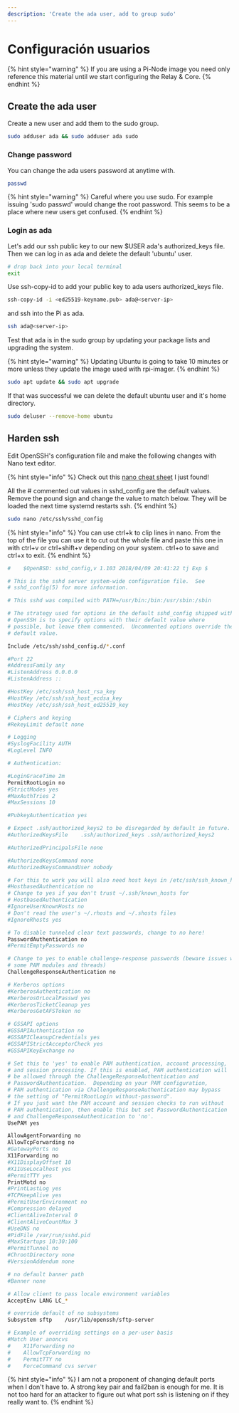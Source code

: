 ```yaml
---
description: 'Create the ada user, add to group sudo'
---
```


# Configuración usuarios

{% hint style="warning" %}
If you are using a Pi-Node image you need only reference this material until we start configuring the Relay & Core.
{% endhint %}

## Create the ada user

Create a new user and add them to the sudo group.

```bash
sudo adduser ada && sudo adduser ada sudo
```

### Change password

You can change the ada users password at anytime with.

```bash
passwd
```

{% hint style="warning" %}
Careful where you use sudo. For example issuing 'sudo passwd' would change the root password. This seems to be a place where new users get confused.
{% endhint %}

### Login as ada

Let's add our ssh public key to our new $USER ada's authorized\_keys file. Then we can log in as ada and delete the default 'ubuntu' user.

```bash
# drop back into your local terminal
exit
```

Use ssh-copy-id to add your public key to ada users authorized\_keys file.

```bash
ssh-copy-id -i <ed25519-keyname.pub> ada@<server-ip>
```

and ssh into the Pi as ada.

```bash
ssh ada@<server-ip>
```

Test that ada is in the sudo group by updating your package lists and upgrading the system.

{% hint style="warning" %}
Updating Ubuntu is going to take 10 minutes or more unless they update the image used with rpi-imager.
{% endhint %}

```bash
sudo apt update && sudo apt upgrade
```

If that was successful we can delete the default ubuntu user and it's home directory.

```bash
sudo deluser --remove-home ubuntu
```

## Harden ssh

Edit OpenSSH's configuration file and make the following changes with Nano text editor.

{% hint style="info" %}
Check out this [nano cheat sheet](https://www.nano-editor.org/dist/latest/cheatsheet.html) I just found!

All the \# commented out values in sshd\_config are the default values. Remove the pound sign and change the value to match below. They will be loaded the next time systemd restarts ssh.
{% endhint %}

```bash
sudo nano /etc/ssh/sshd_config
```

{% hint style="info" %}
You can use ctrl+k to clip lines in nano. From the top of the file you can use it to cut out the whole file and paste this one in with ctrl+v or ctrl+shift+v depending on your system. ctrl+o to save and ctrl+x to exit.
{% endhint %}

```bash
#    $OpenBSD: sshd_config,v 1.103 2018/04/09 20:41:22 tj Exp $

# This is the sshd server system-wide configuration file.  See
# sshd_config(5) for more information.

# This sshd was compiled with PATH=/usr/bin:/bin:/usr/sbin:/sbin

# The strategy used for options in the default sshd_config shipped with
# OpenSSH is to specify options with their default value where
# possible, but leave them commented.  Uncommented options override the
# default value.

Include /etc/ssh/sshd_config.d/*.conf

#Port 22
#AddressFamily any
#ListenAddress 0.0.0.0
#ListenAddress ::

#HostKey /etc/ssh/ssh_host_rsa_key
#HostKey /etc/ssh/ssh_host_ecdsa_key
#HostKey /etc/ssh/ssh_host_ed25519_key

# Ciphers and keying
#RekeyLimit default none

# Logging
#SyslogFacility AUTH
#LogLevel INFO

# Authentication:

#LoginGraceTime 2m
PermitRootLogin no
#StrictModes yes
#MaxAuthTries 2
#MaxSessions 10

#PubkeyAuthentication yes

# Expect .ssh/authorized_keys2 to be disregarded by default in future.
#AuthorizedKeysFile    .ssh/authorized_keys .ssh/authorized_keys2

#AuthorizedPrincipalsFile none

#AuthorizedKeysCommand none
#AuthorizedKeysCommandUser nobody

# For this to work you will also need host keys in /etc/ssh/ssh_known_hosts
#HostbasedAuthentication no
# Change to yes if you don't trust ~/.ssh/known_hosts for
# HostbasedAuthentication
#IgnoreUserKnownHosts no
# Don't read the user's ~/.rhosts and ~/.shosts files
#IgnoreRhosts yes

# To disable tunneled clear text passwords, change to no here!
PasswordAuthentication no
#PermitEmptyPasswords no

# Change to yes to enable challenge-response passwords (beware issues with
# some PAM modules and threads)
ChallengeResponseAuthentication no

# Kerberos options
#KerberosAuthentication no
#KerberosOrLocalPasswd yes
#KerberosTicketCleanup yes
#KerberosGetAFSToken no

# GSSAPI options
#GSSAPIAuthentication no
#GSSAPICleanupCredentials yes
#GSSAPIStrictAcceptorCheck yes
#GSSAPIKeyExchange no

# Set this to 'yes' to enable PAM authentication, account processing,
# and session processing. If this is enabled, PAM authentication will
# be allowed through the ChallengeResponseAuthentication and
# PasswordAuthentication.  Depending on your PAM configuration,
# PAM authentication via ChallengeResponseAuthentication may bypass
# the setting of "PermitRootLogin without-password".
# If you just want the PAM account and session checks to run without
# PAM authentication, then enable this but set PasswordAuthentication
# and ChallengeResponseAuthentication to 'no'.
UsePAM yes

AllowAgentForwarding no
AllowTcpForwarding no
#GatewayPorts no
X11Forwarding no
#X11DisplayOffset 10
#X11UseLocalhost yes
#PermitTTY yes
PrintMotd no
#PrintLastLog yes
#TCPKeepAlive yes
#PermitUserEnvironment no
#Compression delayed
#ClientAliveInterval 0
#ClientAliveCountMax 3
#UseDNS no
#PidFile /var/run/sshd.pid
#MaxStartups 10:30:100
#PermitTunnel no
#ChrootDirectory none
#VersionAddendum none

# no default banner path
#Banner none

# Allow client to pass locale environment variables
AcceptEnv LANG LC_*

# override default of no subsystems
Subsystem sftp    /usr/lib/openssh/sftp-server

# Example of overriding settings on a per-user basis
#Match User anoncvs
#    X11Forwarding no
#    AllowTcpForwarding no
#    PermitTTY no
#    ForceCommand cvs server
```

{% hint style="info" %}
I am not a proponent of changing default ports when I don't have to. A strong key pair and fail2ban is enough for me. It is not too hard for an attacker to figure out what port ssh is listening on if they really want to.
{% endhint %}

